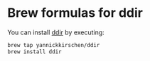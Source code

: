 # Brew formulas for ddir

You can install [ddir](https://github.com/yannickkirschen/ddir) by executing:

```bash
brew tap yannickkirschen/ddir
brew install ddir
```
